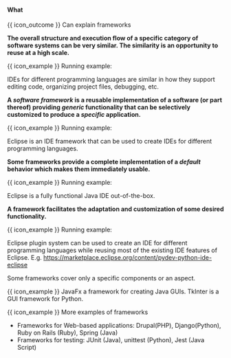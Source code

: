 <div id="title">

#### What

</div>

<span id="prereqs"></span>

<span id="outcomes">{{ icon_outcome }} Can explain frameworks</span>

<div id="body">

**The overall structure and execution flow of a specific category of software systems can be very similar. The similarity is an opportunity to reuse at a high scale.**

<tip-box>

{{ icon_example }} Running example:

IDEs for different programming languages are similar in how they support editing code, organizing project files, debugging, etc.

</tip-box>

**A _software framework_ is a reusable implementation of a software (or part thereof) providing _generic_ functionality that can be selectively customized to produce a _specific_ application.**

<tip-box>

{{ icon_example }} Running example:

Eclipse is an IDE framework that can be used to create IDEs for different programming languages.

</tip-box>

**Some frameworks provide a complete implementation of a _default_ behavior which makes them immediately usable.**

<tip-box>

{{ icon_example }} Running example:

Eclipse is a fully functional Java IDE out-of-the-box.

</tip-box>

**A framework facilitates the adaptation and customization of some desired functionality.**

<tip-box>

{{ icon_example }} Running example:

Eclipse plugin system can be used to create an IDE for different programming languages while reusing most of the existing IDE features of Eclipse. E.g. https://marketplace.eclipse.org/content/pydev-python-ide-eclipse

</tip-box>

Some frameworks cover only a specific components or an aspect.

<tip-box>

{{ icon_example }} JavaFx a framework for creating Java GUIs. TkInter is a GUI framework for Python.

</tip-box>

<tip-box>

{{ icon_example }} More examples of frameworks

* Frameworks for Web-based applications: Drupal(PHP), Django(Python), Ruby on Rails (Ruby), Spring (Java)
* Frameworks for testing: JUnit (Java), unittest (Python), Jest (Java Script)

</tip-box>

</div>

<div id="extras">
</div>